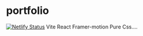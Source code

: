 # portfolio 
[![Netlify Status](https://api.netlify.com/api/v1/badges/ab5322d1-ca65-41d5-8a87-f7e4f05cb100/deploy-status)](https://app.netlify.com/sites/bz888/deploys)
Vite
React
Framer-motion
Pure Css....

